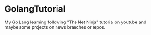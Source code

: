 # GolangTutorial

My Go Lang learning following "The Net Ninja" tutorial on youtube and maybe some projects on news branches or repos.
